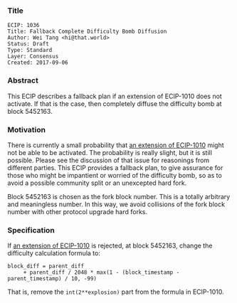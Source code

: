 ### Title

    ECIP: 1036
    Title: Fallback Complete Difficulty Bomb Diffusion
    Author: Wei Tang <hi@that.world>
    Status: Draft
    Type: Standard
    Layer: Consensus
    Created: 2017-09-06
    
### Abstract

This ECIP describes a fallback plan if an extension of ECIP-1010 does not activate. If that is the case, then completely diffuse the difficulty bomb at block 5452163.
    
### Motivation

There is currently a small probability that [an extension of ECIP-1010](https://github.com/ethereumproject/ECIPs/issues/63) might not be able to be activated. The probability is really slight, but it is still possible. Please see the discussion of that issue for reasonings from different parties. This ECIP provides a fallback plan, to give assurance for those who might be impantient or worried of the difficulty bomb, so as to avoid a possible community split or an unexcepted hard fork.

Block 5452163 is chosen as the fork block number. This is a totally arbitrary and meaningless number. In this way, we avoid collisions of the fork block number with other protocol upgrade hard forks.

### Specification

If [an extension of ECIP-1010](https://github.com/ethereumproject/ECIPs/issues/63) is rejected, at block 5452163, change the difficulty calculation formula to:

```
block_diff = parent_diff 
     + parent_diff / 2048 * max(1 - (block_timestamp - parent_timestamp) / 10, -99) 
```

That is, remove the `int(2**explosion)` part from the formula in ECIP-1010.
